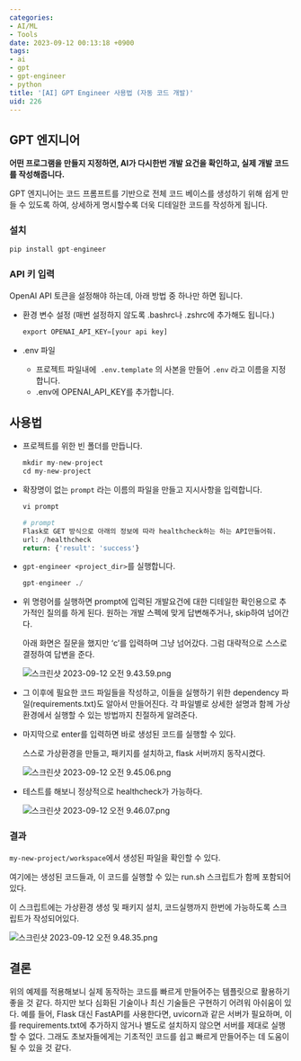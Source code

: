 ```yaml
---
categories:
- AI/ML
- Tools
date: 2023-09-12 00:13:18 +0900
tags:
- ai
- gpt
- gpt-engineer
- python
title: '[AI] GPT Engineer 사용법 (자동 코드 개발)'
uid: 226
---
```


## GPT 엔지니어

**어떤 프로그램을 만들지 지정하면, AI가 다시한번 개발 요건을 확인하고, 실제 개발 코드를 작성해줍니다.**

GPT 엔지니어는 코드 프롬프트를 기반으로 전체 코드 베이스를 생성하기 위해 쉽게 만들 수 있도록 하여, 상세하게 명시할수록 더욱 디테일한 코드를 작성하게 됩니다.

### 설치

```python
pip install gpt-engineer
```

### **API 키 입력**

OpenAI API 토큰을 설정해야 하는데, 아래 방법 중 하나만 하면 됩니다.

- 환경 변수 설정 (매번 설정하지 않도록 .bashrc나 .zshrc에 추가해도 됩니다.)
    
    ```python
    export OPENAI_API_KEY=[your api key]
    ```
    
- .env 파일
    - 프로젝트 파일내에  `.env.template` 의 사본을 만들어 `.env` 라고 이름을 지정합니다.
    - .env에 OPENAI_API_KEY를 추가합니다.

## 사용법

- 프로젝트를 위한 빈 폴더를 만듭니다.
    
    ```python
    mkdir my-new-project
    cd my-new-project
    ```
    
- 확장명이 없는 `prompt` 라는 이름의 파일을 만들고 지시사항을 입력합니다.
    
    ```python
    vi prompt
    ```
    
    ```python
    # prompt
    Flask로 GET 방식으로 아래의 정보에 따라 healthcheck하는 하는 API만들어줘.
    url: /healthcheck
    return: {'result': 'success'}
    ```
    
- `gpt-engineer <project_dir>`를 실행합니다.
    
    ```python
    gpt-engineer ./
    ```
    
- 위 명령어를 실행하면 prompt에 입력된 개발요건에 대한 디테일한 확인용으로 추가적인 질의를 하게 된다. 원하는 개발 스펙에 맞게 답변해주거나, skip하여 넘어간다.
    
    아래 화면은 질문을 했지만 ‘c’를 입력하며 그냥 넘어갔다. 그럼 대략적으로 스스로 결정하여 답변을 준다.
    
    ![스크린샷 2023-09-12 오전 9.43.59.png](https://i.imgur.com/qVpMSze.png)
    
- 그 이후에 필요한 코드 파일들을 작성하고, 이들을 실행하기 위한 dependency 파일(requirements.txt)도 알아서 만들어진다. 각 파일별로 상세한 설명과 함께 가상환경에서 실행할 수 있는 방법까지 친절하게 알려준다.
- 마지막으로 enter를 입력하면 바로 생성된 코드를 실행할 수 있다.
    
    스스로 가상환경을 만들고, 패키지를 설치하고, flask 서버까지 동작시켰다.
    
    ![스크린샷 2023-09-12 오전 9.45.06.png](https://i.imgur.com/KZTajlO.png)
    
- 테스트를 해보니 정상적으로 healthcheck가 가능하다.
    
    ![스크린샷 2023-09-12 오전 9.46.07.png](https://i.imgur.com/r1fRXKx.png)
    

### **결과**

`my-new-project/workspace`에서 생성된 파일을 확인할 수 있다.

여기에는 생성된 코드들과, 이 코드를 실행할 수 있는 run.sh 스크립트가 함께 포함되어있다.

이 스크립트에는 가상환경 생성 및 패키지 설치, 코드실행까지 한번에 가능하도록 스크립트가 작성되어있다.

![스크린샷 2023-09-12 오전 9.48.35.png](https://i.imgur.com/Jhzd5IL.png)

## 결론

위의 예제를 적용해보니 실제 동작하는 코드를 빠르게 만들어주는 템플릿으로 활용하기 좋을 것 같다. 하지만 보다 심화된 기술이나 최신 기술들은 구현하기 어려워 아쉬움이 있다. 예를 들어, Flask 대신 FastAPI를 사용한다면, uvicorn과 같은 서버가 필요하며, 이를 requirements.txt에 추가하지 않거나 별도로 설치하지 않으면 서버를 제대로 실행할 수 없다. 그래도 초보자들에게는 기초적인 코드를 쉽고 빠르게 만들어주는 데 도움이 될 수 있을 것 같다.